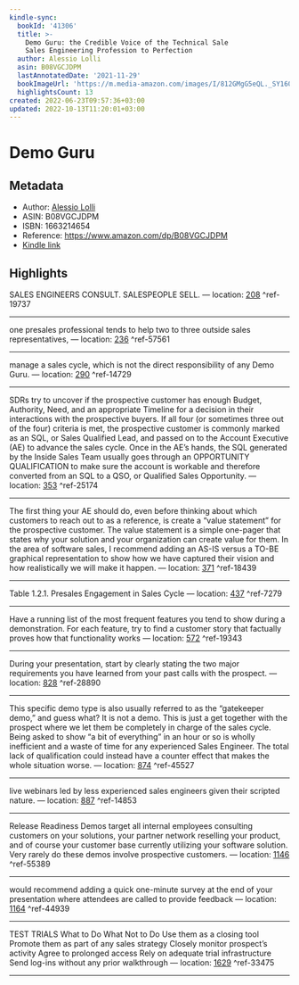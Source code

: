 ```yaml
---
kindle-sync:
  bookId: '41306'
  title: >-
    Demo Guru: the Credible Voice of the Technical Sale
    Sales Engineering Profession to Perfection
  author: Alessio Lolli
  asin: B08VGCJDPM
  lastAnnotatedDate: '2021-11-29'
  bookImageUrl: 'https://m.media-amazon.com/images/I/812GMgG5eQL._SY160.jpg'
  highlightsCount: 13
created: 2022-06-23T09:57:36+03:00
updated: 2022-10-13T11:20:01+03:00
---
```

# Demo Guru
## Metadata
* Author: [Alessio Lolli](https://www.amazon.comundefined)
* ASIN: B08VGCJDPM
* ISBN: 1663214654
* Reference: https://www.amazon.com/dp/B08VGCJDPM
* [Kindle link](kindle://book?action=open&asin=B08VGCJDPM)

## Highlights
SALES ENGINEERS CONSULT. SALESPEOPLE SELL. — location: [208](kindle://book?action=open&asin=B08VGCJDPM&location=208) ^ref-19737

---
one presales professional tends to help two to three outside sales representatives, — location: [236](kindle://book?action=open&asin=B08VGCJDPM&location=236) ^ref-57561

---
manage a sales cycle, which is not the direct responsibility of any Demo Guru. — location: [290](kindle://book?action=open&asin=B08VGCJDPM&location=290) ^ref-14729

---
SDRs try to uncover if the prospective customer has enough Budget, Authority, Need, and an appropriate Timeline for a decision in their interactions with the prospective buyers. If all four (or sometimes three out of the four) criteria is met, the prospective customer is commonly marked as an SQL, or Sales Qualified Lead, and passed on to the Account Executive (AE) to advance the sales cycle. Once in the AE’s hands, the SQL generated by the Inside Sales Team usually goes through an OPPORTUNITY QUALIFICATION to make sure the account is workable and therefore converted from an SQL to a QSO, or Qualified Sales Opportunity. — location: [353](kindle://book?action=open&asin=B08VGCJDPM&location=353) ^ref-25174

---
The first thing your AE should do, even before thinking about which customers to reach out to as a reference, is create a “value statement” for the prospective customer. The value statement is a simple one-pager that states why your solution and your organization can create value for them. In the area of software sales, I recommend adding an AS-IS versus a TO-BE graphical representation to show how we have captured their vision and how realistically we will make it happen. — location: [371](kindle://book?action=open&asin=B08VGCJDPM&location=371) ^ref-18439

---
Table 1.2.1. Presales Engagement in Sales Cycle — location: [437](kindle://book?action=open&asin=B08VGCJDPM&location=437) ^ref-7279

---
Have a running list of the most frequent features you tend to show during a demonstration. For each feature, try to find a customer story that factually proves how that functionality works — location: [572](kindle://book?action=open&asin=B08VGCJDPM&location=572) ^ref-19343

---
During your presentation, start by clearly stating the two major requirements you have learned from your past calls with the prospect. — location: [828](kindle://book?action=open&asin=B08VGCJDPM&location=828) ^ref-28890

---
This specific demo type is also usually referred to as the “gatekeeper demo,” and guess what? It is not a demo. This is just a get together with the prospect where we let them be completely in charge of the sales cycle. Being asked to show “a bit of everything” in an hour or so is wholly inefficient and a waste of time for any experienced Sales Engineer. The total lack of qualification could instead have a counter effect that makes the whole situation worse. — location: [874](kindle://book?action=open&asin=B08VGCJDPM&location=874) ^ref-45527

---
live webinars led by less experienced sales engineers given their scripted nature. — location: [887](kindle://book?action=open&asin=B08VGCJDPM&location=887) ^ref-14853

---
Release Readiness Demos target all internal employees consulting customers on your solutions, your partner network reselling your product, and of course your customer base currently utilizing your software solution. Very rarely do these demos involve prospective customers. — location: [1146](kindle://book?action=open&asin=B08VGCJDPM&location=1146) ^ref-55389

---
would recommend adding a quick one-minute survey at the end of your presentation where attendees are called to provide feedback — location: [1164](kindle://book?action=open&asin=B08VGCJDPM&location=1164) ^ref-44939

---
TEST TRIALS What to Do What Not to Do Use them as a closing tool Promote them as part of any sales strategy Closely monitor prospect’s activity Agree to prolonged access Rely on adequate trial infrastructure Send log-ins without any prior walkthrough — location: [1629](kindle://book?action=open&asin=B08VGCJDPM&location=1629) ^ref-33475

---
